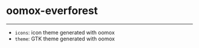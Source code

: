 # oomox-everforest

---

- `icons`: icon theme generated with oomox
- `theme`: GTK theme generated with oomox
